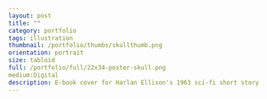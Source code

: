 ```yaml
---
layout: post
title: ""
category: portfolio
tags: illustration
thumbnail: /portfolio/thumbs/skullthumb.png
orientation: portrait
size: tabloid
full: /portfolio/full/22x34-poster-skull.png
medium:Digital
description: E-book cover for Harlan Ellison's 1963 sci-fi short story.
---
```

